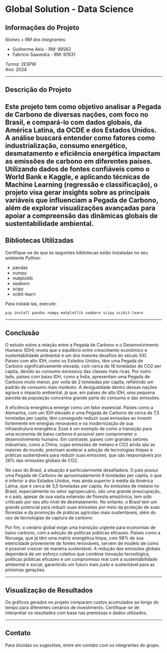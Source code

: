 # Global Solution - Data Science

## Informações do Projeto

*Nomes + RM dos integrantes:*  
- Guilherme Akio - RM: 98582  
- Fabrício Saavedra - RM: 97631  

*Turma:* 2ESPW  
*Ano:* 2024  

---

## Descrição do Projeto

Este projeto tem como objetivo analisar a Pegada de Carbono de diversas nações, com foco no Brasil, e compará-lo com dados globais, da América Latina, da OCDE e dos Estados Unidos. A análise buscará entender como fatores como industrialização, consumo energético, desmatamento e eficiência energética impactam as emissões de carbono em diferentes países. Utilizando dados de fontes confiáveis como o World Bank e Kaggle, e aplicando técnicas de Machine Learning (regressão e classificação), o projeto visa gerar insights sobre as principais variáveis que influenciam a Pegada de Carbono, além de explorar visualizações avançadas para apoiar a compreensão das dinâmicas globais de sustentabilidade ambiental.
---

## Bibliotecas Utilizadas

Certifique-se de que as seguintes bibliotecas estão instaladas no seu ambiente Python:

- pandas  
- numpy  
- matplotlib  
- seaborn  
- scipy  
- scikit-learn  

Para instalá-las, execute:

```bash
pip install pandas numpy matplotlib seaborn scipy scikit-learn
```

---

## Conclusão

O estudo sobre a relação entre a Pegada de Carbono e o Desenvolvimento Humano (IDH) revela que o equilíbrio entre crescimento econômico e sustentabilidade ambiental é um dos maiores desafios do século XXI. Países com alto IDH, como os Estados Unidos, têm uma Pegada de Carbono significativamente elevada, com cerca de 16 toneladas de CO2 per capita, devido ao consumo excessivo das classes mais ricas. Por outro lado, países com baixo IDH, como a Índia, apresentam uma Pegada de Carbono muito menor, por volta de 2 toneladas per capita, refletindo um padrão de consumo mais modesto. A desigualdade dentro dessas nações agrava o impacto ambiental, já que, em países de alto IDH, uma pequena parcela da população concentra grande parte do consumo e das emissões.

A eficiência energética emerge como um fator essencial. Países como a Alemanha, com um IDH elevado e uma Pegada de Carbono de cerca de 7,5 toneladas per capita, têm conseguido reduzir suas emissões ao investir fortemente em energias renováveis e na modernização de sua infraestrutura energética. Esse é um exemplo de como a transição para uma economia de baixo carbono é possível sem comprometer o desenvolvimento humano. Em contraste, países com grandes setores industriais, como a China, cujas emissões de metano e CO2 ainda são as maiores do mundo, precisam acelerar a adoção de tecnologias limpas e práticas sustentáveis para reduzir suas emissões, que são responsáveis por 28% das emissões globais de CO2.

No caso do Brasil, a situação é particularmente desafiadora. O país possui uma Pegada de Carbono de aproximadamente 8 toneladas per capita, o que é inferior à dos Estados Unidos, mas ainda superior à média da América Latina, que é cerca de 3,5 toneladas per capita. As emissões de metano no Brasil, especialmente no setor agropecuário, são uma grande preocupação, e o país, apesar de sua vasta extensão de floresta amazônica, tem sido criticado por seu alto nível de desmatamento. No entanto, o Brasil tem um grande potencial para reduzir suas emissões por meio da proteção de suas florestas e da promoção de práticas agrícolas mais sustentáveis, além do uso de tecnologias de captura de carbono.

Por fim, o cenário global exige uma transição urgente para economias de baixo carbono, com a adoção de políticas públicas eficazes. Países como a Noruega, que já têm uma matriz energética limpa, com 98% de sua eletricidade proveniente de fontes renováveis, servem de modelo de como é possível crescer de maneira sustentável. A redução das emissões globais dependerá de um esforço coletivo que combine inovação tecnológica, políticas públicas eficazes e um compromisso real com a sustentabilidade ambiental e social, garantindo um futuro mais justo e sustentável para as próximas gerações.

---

## Visualização de Resultados

Os gráficos gerados no projeto comparam custos acumulados ao longo do tempo para diferentes cenários de investimento. Certifique-se de interpretar os resultados com base nas premissas e dados utilizados.  

---

## Contato

Para dúvidas ou sugestões, entre em contato com os integrantes do grupo.